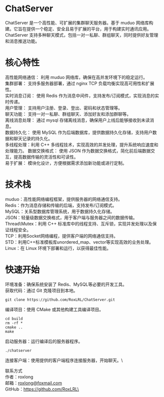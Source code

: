 # ChatServer
ChatServer 是一个高性能、可扩展的集群聊天服务器。基于 muduo 网络库构建。它旨在提供一个稳定、安全且易于扩展的平台，用于构建实时通讯应用。ChatServer 支持多种聊天模式，包括一对一私聊、群组聊天，同时提供好友管理和消息推送功能。

# 核心特性
高性能网络通信： 利用 muduo 网络库，确保在高并发环境下的稳定运行。\
集群部署： 支持多服务器部署，通过 nginx TCP 负载均衡实现高可用性和扩展性。\
实时消息订阅： 使用 Redis 作为消息中间件，支持发布/订阅模式，实现消息的实时传递。\
用户管理： 支持用户注册、登录、登出、密码和状态管理等。\
聊天功能： 支持一对一私聊、群组聊天、添加好友和添加群聊等。\
离线消息处理： 通过 mysql 存储离线消息，确保用户上线后能够接收到未读消息。\
数据持久化： 使用 MySQL 作为后端数据库，提供数据持久化存储，支持用户数据和聊天记录的持久化。\
多线程处理：利用 C++ 多线程技术，实现高效的并发处理，提升系统响应速度和处理能力。
数据交换格式： 使用 JSON 作为数据交换格式，简化前后端数据交互，提高数据传输的灵活性和可读性。\
易于扩展： 模块化设计，方便根据需求添加新功能或进行定制。

# 技术栈
muduo：高性能网络编程框架，提供服务器的网络通信支持。\
Redis：作为消息存储和传输的后端，支持发布/订阅模式。\
MySQL：关系型数据库管理系统，用于数据持久化存储。\
JSON：轻量级数据交换格式，用于客户端与服务器之间的数据传输。\
Thread\Mutex：利用 C++ 标准库中的线程支持、互斥锁，实现并发处理以及保证线程安全。\
TCP：利用Socket网络编程，提供客户端的网络通信支持。\
STD：利用C++标准模板库unordered_map、vector等实现高效的业务处理。\
Linux：在 Linux 环境下部署和运行，以获得最佳性能。

# 快速开始
环境准备：确保系统安装了 Redis、MySQL等必要的开发工具。\
获取代码：通过 Git 克隆项目到本地。
```
git clone https://github.com/RoxLRL/ChatServer.git
```
编译项目：使用 CMake 或其他构建工具编译项目。
```
cd build
rm -rf *
cmake ..
make
```
启动服务器：运行编译后的服务器程序。
```
./chatserver
```
连接客户端：使用提供的客户端程序连接服务器，开始聊天。\


联系方式\
作者：roxlong\
邮箱：roxlong@foxmail.com\
GitHub：https://github.com/RoxLRL\
